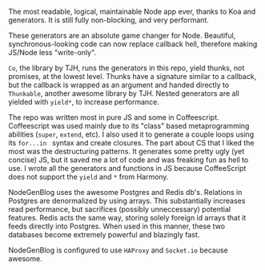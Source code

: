 The most readable, logical, maintainable Node app ever, thanks to Koa and generators. It is still fully non-blocking, and very performant.

These generators are an absolute game changer for Node. Beautiful, synchronous-looking code can now replace callback hell, therefore making JS/Node less "write-only".

`Co`, the library by TJH, runs the generators in this repo, yield thunks, not promises, at the lowest level. Thunks have a signature similar to a callback, but the callback is wrapped as an argument and handed directly to `Thunkable`, another awesome library by TJH. Nested generators are all yielded with `yield*`, to increase performance.

The repo was written most in pure JS and some in Coffeescript. Coffeescript was used mainly due to its "class" based metaprogramming abilities (`super`, `extend`, etc). I also used it to generate a couple loops using its `for...in ` syntax and create closures. The part about CS that I liked the most was the destructuring patterns. It generates some pretty ugly (yet concise) JS, but it saved me a lot of code and was freaking fun as hell to use. I wrote all the generators and functions in JS because CoffeeScript does not support the `yield` and `*` from Harmony.

NodeGenBlog uses the awesome Postgres and Redis db's. Relations in Postgres are denormalized by using arrays. This substantially increases read performance, but sacrifices (possibly unneccessary) potential features. Redis acts the same way, storing solely foreign id arrays that it feeds directly into Postgres. When used in this manner, these two databases become extremely powerful and blazingly fast.

NodeGenBlog is configured to use `HAProxy` and `Socket.io` because awesome.
